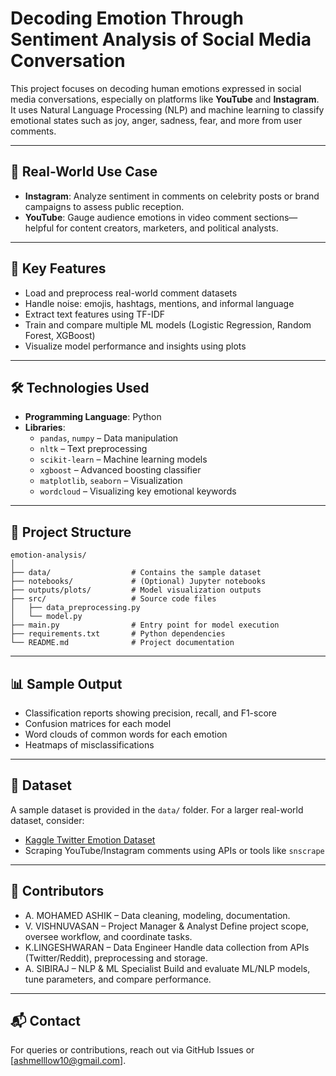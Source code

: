 # Decoding Emotion Through Sentiment Analysis of Social Media Conversation

This project focuses on decoding human emotions expressed in social media conversations, especially on platforms like **YouTube** and **Instagram**. It uses Natural Language Processing (NLP) and machine learning to classify emotional states such as joy, anger, sadness, fear, and more from user comments.

---

## 📌 Real-World Use Case

- **Instagram**: Analyze sentiment in comments on celebrity posts or brand campaigns to assess public reception.
- **YouTube**: Gauge audience emotions in video comment sections—helpful for content creators, marketers, and political analysts.

---

## 🧠 Key Features

- Load and preprocess real-world comment datasets
- Handle noise: emojis, hashtags, mentions, and informal language
- Extract text features using TF-IDF
- Train and compare multiple ML models (Logistic Regression, Random Forest, XGBoost)
- Visualize model performance and insights using plots

---

## 🛠 Technologies Used

- **Programming Language**: Python
- **Libraries**:
  - `pandas`, `numpy` – Data manipulation
  - `nltk` – Text preprocessing
  - `scikit-learn` – Machine learning models
  - `xgboost` – Advanced boosting classifier
  - `matplotlib`, `seaborn` – Visualization
  - `wordcloud` – Visualizing key emotional keywords

---

## 📂 Project Structure

```
emotion-analysis/
│
├── data/                  # Contains the sample dataset
├── notebooks/             # (Optional) Jupyter notebooks
├── outputs/plots/         # Model visualization outputs
├── src/                   # Source code files
│   ├── data_preprocessing.py
│   └── model.py
├── main.py                # Entry point for model execution
├── requirements.txt       # Python dependencies
└── README.md              # Project documentation
```

---

## 📊 Sample Output

- Classification reports showing precision, recall, and F1-score
- Confusion matrices for each model
- Word clouds of common words for each emotion
- Heatmaps of misclassifications

---

## 📁 Dataset

A sample dataset is provided in the `data/` folder. For a larger real-world dataset, consider:
- [Kaggle Twitter Emotion Dataset](https://www.kaggle.com/datasets)
- Scraping YouTube/Instagram comments using APIs or tools like `snscrape`

---

## 🙌 Contributors

- A. MOHAMED ASHIK – Data cleaning, modeling, documentation.
- V. VISHNUVASAN   – Project Manager & Analyst	Define project scope, oversee workflow, and coordinate tasks.
- K.LINGESHWARAN   – Data Engineer	Handle data collection from APIs (Twitter/Reddit), preprocessing and storage.
- A. SIBIRAJ       – NLP & ML Specialist	Build and evaluate ML/NLP models, tune parameters, and compare performance.


---

## 📬 Contact

For queries or contributions, reach out via GitHub Issues or [ashmelllow10@gmail.com].

